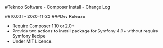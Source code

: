 #Teknoo Software - Composer Install - Change Log

##[0.0.1] - 2020-11-23
###Dev Release
- Require Composer 1.10 or 2.0+
- Provide two actions to install package for Symfony 4.0+ without require Symfony Recipe
- Under MIT Licence.
